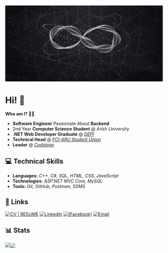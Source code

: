 <p align="center">
  <img src="logo.jpg">
</p>

# Hi! 👋
**Who am I?** 👨‍💻
- **Software Engineer** Passionate About **Backend**
- 2nd Year **Computer Science Student** @ *Arish University*
- **.NET Web Developer Graduate** @ [*DEPI*](https://depi.gov.eg/content/home)
- **Technical Head** @ [*FCI-ARU Student Union*](https://www.facebook.com/FCIARU.SU)
- **Leader** @ [*Codology*](https://www.facebook.com/codology)

## 💻 Technical Skills  
- **Languages:** *C++, C#, SQL, HTML, CSS, JavaScript*
- **Technologies:** *ASP.NET MVC Core, MySQL*  
- **Tools:** *Git, GitHub, Postman, SSMS*  

## 🔗 Links
[![CV | RESUME](https://img.icons8.com/?size=30&id=ymirmZtDtCts&format=png&color=000000)](https://flowcv.com/resume/upo4ggiejk) [![LinkedIn](https://img.shields.io/badge/LinkedIn-%230077B5.svg?style=for-the-badge&logo=linkedin&logoColor=white)](https://www.linkedin.com/in/saeedm0hamed/) [![[Facebook]](https://img.shields.io/badge/Facebook-3D82ED?style=for-the-badge&logo=facebook&logoColor=white)](https://facebook.com/saeedm0hamed) [![Email](https://img.shields.io/badge/Email-%23D14836.svg?style=for-the-badge&logo=gmail&logoColor=white)](mailto:saeedmohamed.fs@gmail.com) 

## 📊 Stats
<p><img align="left" src="https://github-readme-streak-stats.herokuapp.com?user=saeedm0hamed&theme=dark&mode=weekly&hide_current_streak=true"/></p>
<p><img align="center" src="https://github-readme-stats.vercel.app/api/top-langs?username=saeedm0hamed&show_icons=true&theme=dark&locale=en&layout=compact"/></p>


